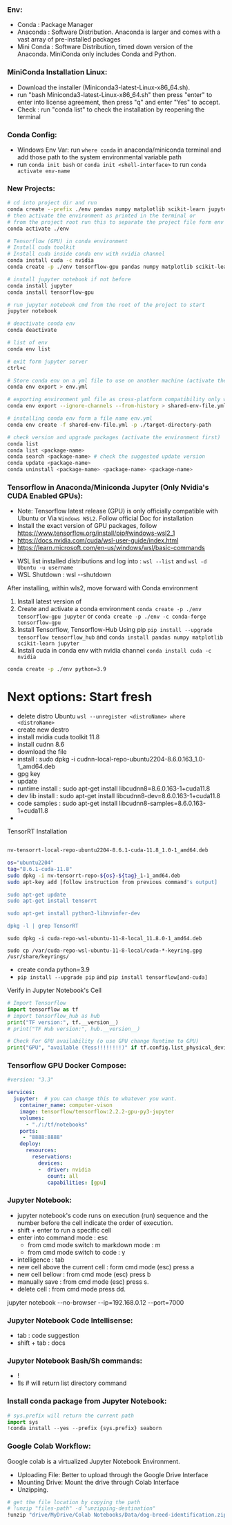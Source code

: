 ### Env:
- Conda : Package Manager
- Anaconda : Software Distribution. Anaconda is larger and comes with a vast array of pre-installed packages
- Mini Conda : Software Distribution, timed down version of the Anaconda. MiniConda only includes Conda and Python.

### MiniConda Installation Linux:
- Download the installer (Miniconda3-latest-Linux-x86_64.sh).
- run "bash Miniconda3-latest-Linux-x86_64.sh" then press "enter" to enter into license agreement, then press "q" and enter "Yes" to accept.
- Check : run "conda list" to check the installation by reopening the terminal

### Conda Config:
- Windows Env Var: run `where conda` in anaconda/miniconda terminal and add those path to the system environmental variable path
- run `conda init bash` or `conda init <shell-interface>` to run `conda activate env-name`
### New Projects:
```sh
# cd into project dir and run
conda create --prefix ./env pandas numpy matplotlib scikit-learn jupyter
# then activate the environment as printed in the terminal or 
# from the project root run this to separate the project file form env file, run pwd for current folder location
conda activate ./env

# Tensorflow (GPU) in conda environment
# Install cuda toolkit
# Install cuda inside conda env with nvidia channel
conda install cuda -c nvidia
conda create -p ./env tensorflow-gpu pandas numpy matplotlib scikit-learn jupyter 

# install jupyter notebook if not before
conda install jupyter
conda install tensorflow-gpu

# run jupyter notebook cmd from the root of the project to start
jupyter notebook

# deactivate conda env
conda deactivate

# list of env
conda env list

# exit form jupyter server
ctrl+c

# Store conda env on a yml file to use on another machine (activate the environment first)
conda env export > env.yml

# exporting environment yml file as cross-platform compatibility only with core packages (change the name and delete prefix from the exported yml file )
conda env export --ignore-channels --from-history > shared-env-file.yml

# installing conda env form a file name env.yml
conda env create -f shared-env-file.yml -p ./target-directory-path

# check version and upgrade packages (activate the environment first)
conda list
conda list <package-name>
conda search <package-name> # check the suggested update version
conda update <package-name>
conda uninstall <package-name> <package-name> <package-name>
```

### Tensorflow in Anaconda/Miniconda Jupyter (Only Nvidia's CUDA Enabled GPUs):
* Note: Tensorflow latest release (GPU) is only officially compatible with Ubuntu or Via `Windows WSL2`. Follow official Doc for installation
* Install the exact version of GPU packages, follow https://www.tensorflow.org/install/pip#windows-wsl2_1
* https://docs.nvidia.com/cuda/wsl-user-guide/index.html
* https://learn.microsoft.com/en-us/windows/wsl/basic-commands

- WSL list installed distributions and log into : `wsl --list` and `wsl -d Ubuntu -u username` 
- WSL Shutdown : wsl --shutdown

After installing, within wls2, move forward with Conda environment
1. Install latest version of 
2. Create and activate a conda environment `conda create -p ./env tensorflow-gpu jupyter` or `conda create -p ./env -c conda-forge tensorflow-gpu`
3. Install Tensorflow, Tensorflow-Hub Using pip `pip install --upgrade tensorflow tensorflow_hub` and `conda install pandas numpy matplotlib scikit-learn jupyter`
4. Install cuda in conda env with nvidia channel `conda install cuda -c nvidia`

```sh
conda create -p ./env python=3.9
```
# Next options: Start fresh
- delete distro Ubuntu `wsl --unregister <distroName> where <distroName>`
- create new destro
- install nvidia cuda toolkit 11.8
- install cudnn 8.6
- download the file
- install : sudo dpkg -i cudnn-local-repo-ubuntu2204-8.6.0.163_1.0-1_amd64.deb
- gpg key
- update
- runtime install : sudo apt-get install libcudnn8=8.6.0.163-1+cuda11.8
- dev lib install : sudo apt-get install libcudnn8-dev=8.6.0.163-1+cuda11.8
- code samples : sudo apt-get install libcudnn8-samples=8.6.0.163-1+cuda11.8
- 

TensorRT Installation
```sh

nv-tensorrt-local-repo-ubuntu2204-8.6.1-cuda-11.8_1.0-1_amd64.deb

os="ubuntu2204"
tag="8.6.1-cuda-11.8"
sudo dpkg -i nv-tensorrt-repo-${os}-${tag}_1-1_amd64.deb
sudo apt-key add [follow instruction from previous command's output]

sudo apt-get update
sudo apt-get install tensorrt

sudo apt-get install python3-libnvinfer-dev

dpkg -l | grep TensorRT
```

`sudo dpkg -i cuda-repo-wsl-ubuntu-11-8-local_11.8.0-1_amd64.deb`

`sudo cp /var/cuda-repo-wsl-ubuntu-11-8-local/cuda-*-keyring.gpg /usr/share/keyrings/`
- create conda python=3.9
- `pip install --upgrade pip` and `pip install tensorflow[and-cuda]`

Verify in Jupyter Notebook's Cell
```python
# Import Tensorflow
import tensorflow as tf
# import tensorflow_hub as hub
print("TF version:", tf.__version__)
# print("TF Hub version:", hub.__version__)

# Check For GPU availability (o use GPU change Runtime to GPU)
print("GPU", "available (Yess!!!!!!!!)" if tf.config.list_physical_devices("GPU") else "not Available")
```




### Tensorflow GPU Docker Compose:
```yml
#version: "3.3"

services:
  jupyter:  # you can change this to whatever you want.
    container_name: computer-vison
    image: tensorflow/tensorflow:2.2.2-gpu-py3-jupyter
    volumes:
      - "./:/tf/notebooks"
    ports:
     - "8888:8888"
    deploy:
      resources:
        reservations:
          devices:
          -  driver: nvidia
             count: all
             capabilities: [gpu]
```
### Jupyter Notebook:
- jupyter notebook's code runs on execution (run) sequence and the number before the cell indicate the order of execution.
- shift + enter to run a specific cell
- enter into command mode : esc
    - from cmd mode switch to markdown mode : m
    - from cmd mode switch to code : y
- intelligence : tab
- new cell above the current cell : form cmd mode (esc) press a
- new cell bellow : from cmd mode (esc) press b
- manually save : from cmd mode (esc) press s.
- delete cell : from cmd mode press dd.

jupyter notebook --no-browser --ip=192.168.0.12 --port=7000
### Jupyter Notebook Code Intellisense:
- tab : code suggestion
- shift + tab : docs
### Jupyter Notebook Bash/Sh commands:
- !<any command>
- !ls # will return list directory command
### Install conda package from Jupyter Notebook:
```py
# sys.prefix will return the current path
import sys
!conda install --yes --prefix {sys.prefix} seaborn
```
### Google Colab Workflow:
Google colab is a virtualized Jupyter Notebook Environment.
* Uploading File: Better to upload through the Google Drive Interface
* Mounting Drive: Mount the drive through Colab Interface 
* Unzipping.
```sh
# get the file location by copying the path 
# !unzip "files-path" -d "unzipping-destination"
!unzip "drive/MyDrive/Colab Notebooks/Data/dog-breed-identification.zip" -d "drive/MyDrive/Colab Notebooks/Data/model-dog-breed-identification/"
```